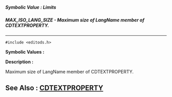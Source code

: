 ##### Symbolic Value : Limits
##### MAX_ISO_LANG_SIZE - Maximum size of LangName member of CDTEXTPROPERTY.
---
```
#include <editods.h>
```

**Symbolic Values :**



**Description :**

Maximum size of LangName member of CDTEXTPROPERTY.


**See Also :**
[CDTEXTPROPERTY](/domino-c-api-docs/reference/Data/CDTEXTPROPERTY)
---
